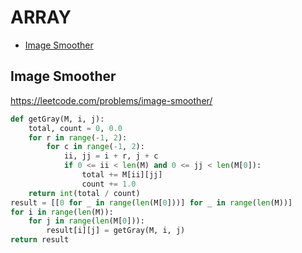 # ARRAY

+ [Image Smoother](#image-smoother)
<!---->
## Image Smoother

https://leetcode.com/problems/image-smoother/

```python
def getGray(M, i, j):
    total, count = 0, 0.0
    for r in range(-1, 2):
        for c in range(-1, 2):
            ii, jj = i + r, j + c
            if 0 <= ii < len(M) and 0 <= jj < len(M[0]):
                total += M[ii][jj]
                count += 1.0
    return int(total / count)
result = [[0 for _ in range(len(M[0]))] for _ in range(len(M))]
for i in range(len(M)):
    for j in range(len(M[0])):
        result[i][j] = getGray(M, i, j)
return result
```

